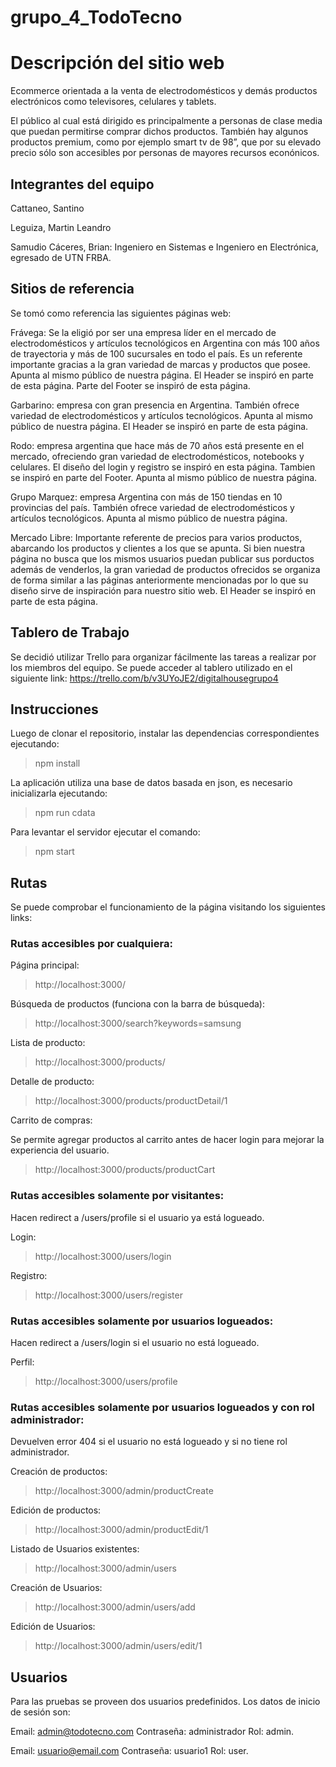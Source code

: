 # grupo_4_TodoTecno

<h1>Descripción del sitio web</h1>

Ecommerce orientada a la venta de electrodomésticos y demás productos electrónicos como televisores, celulares y tablets.

El público al cual está dirigido es principalmente a personas de clase media que puedan permitirse comprar dichos productos. También hay algunos productos premium, como por ejemplo smart tv de 98”, que por su elevado precio sólo son accesibles por personas de mayores recursos econónicos.

<h2>Integrantes del equipo</h2>

Cattaneo, Santino

Leguiza, Martin Leandro

Samudio Cáceres, Brian:
Ingeniero en Sistemas e Ingeniero en Electrónica, egresado de UTN FRBA.

<h2>Sitios de referencia</h2>

Se tomó como referencia las siguientes páginas web:

Frávega: Se la eligió por ser una empresa líder en el mercado de electrodomésticos y artículos tecnológicos en Argentina con más 100 años de trayectoria y más de 100 sucursales en todo el país.
Es un referente importante gracias a la gran variedad de marcas y productos que posee.
Apunta al mismo público de nuestra página. 
El Header se inspiró en parte de esta página.
Parte del Footer se inspiró de esta página.

Garbarino: empresa con gran presencia en Argentina. También ofrece variedad de electrodomésticos y artículos tecnológicos. Apunta al mismo público de nuestra página. El Header se inspiró en parte de esta página.

Rodo: empresa argentina que hace más de 70 años está presente en el mercado, ofreciendo gran variedad de electrodomésticos, notebooks y celulares. El diseño del login y registro se inspiró en esta página. Tambien se inspiró en parte del Footer. Apunta al mismo público de nuestra página. 

Grupo Marquez: empresa Argentina con más de 150 tiendas en 10 provincias del país. También ofrece variedad de electrodomésticos y artículos tecnológicos. Apunta al mismo público de nuestra página. 

Mercado Libre: Importante referente de precios para varios productos, abarcando los productos y clientes a los que se apunta. Si bien nuestra página no busca que los mismos usuarios puedan publicar sus porductos además de venderlos, la gran variedad de productos ofrecidos se organiza de forma similar a las páginas anteriormente mencionadas por lo que su diseño sirve de inspiración para nuestro sitio web. El Header se inspiró en parte de esta página.

<h2>Tablero de Trabajo</h2>

Se decidió utilizar Trello para organizar fácilmente las tareas a realizar por los miembros del equipo.
Se puede acceder al tablero utilizado en el siguiente link: https://trello.com/b/v3UYoJE2/digitalhousegrupo4

<h2>Instrucciones</h2>

Luego de clonar el repositorio, instalar las dependencias correspondientes ejecutando: 
> npm install 

La aplicación utiliza una base de datos basada en json, es necesario inicializarla ejecutando:
> npm run cdata

Para levantar el servidor ejecutar el comando:
> npm start

<h2>Rutas</h2>

Se puede comprobar el funcionamiento de la página visitando los siguientes links:

<h3>Rutas accesibles por cualquiera:</h3>

Página principal:
> http://localhost:3000/

Búsqueda de productos (funciona con la barra de búsqueda):
> http://localhost:3000/search?keywords=samsung

Lista de producto:
> http://localhost:3000/products/

Detalle de producto:
> http://localhost:3000/products/productDetail/1

Carrito de compras:

Se permite agregar productos al carrito antes de hacer login para mejorar la experiencia del usuario.

> http://localhost:3000/products/productCart

<h3>Rutas accesibles solamente por visitantes:</h3>

Hacen redirect a /users/profile si el usuario ya está logueado.

Login:
> http://localhost:3000/users/login

Registro: 
> http://localhost:3000/users/register

<h3>Rutas accesibles solamente por usuarios logueados:</h3>

Hacen redirect a /users/login si el usuario no está logueado.

Perfil: 
> http://localhost:3000/users/profile

<h3>Rutas accesibles solamente por usuarios logueados y con rol administrador:</h3>

Devuelven error 404 si el usuario no está logueado y si no tiene rol administrador.

Creación de productos:
> http://localhost:3000/admin/productCreate

Edición de productos:
> http://localhost:3000/admin/productEdit/1

Listado de Usuarios existentes:
> http://localhost:3000/admin/users

Creación de Usuarios:
> http://localhost:3000/admin/users/add

Edición de Usuarios:
> http://localhost:3000/admin/users/edit/1


<h2>Usuarios</h2>

Para las pruebas se proveen dos usuarios predefinidos.
Los datos de inicio de sesión son:

Email: admin@todotecno.com
Contraseña: administrador
Rol: admin.

Email: usuario@email.com
Contraseña: usuario1
Rol: user.
